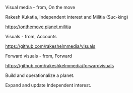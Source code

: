 Visual media - from, On the move 

Rakesh Kukatla, Independent interest and Militia (Suc-king)

https://onthemove.planet.militia

Visuals - from, Accounts

https://github.com/rakeshelmmedia/visuals

Forward visuals - from, Forward

https://github.com/rakeshkelmmedia/forwardvisuals

Build and operationalize a planet. 

Expand and update Independent interest.


